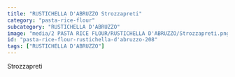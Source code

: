 ```yaml
---
title: "RUSTICHELLA D'ABRUZZO Strozzapreti"
category: "pasta-rice-flour"
subcategory: "RUSTICHELLA D'ABRUZZO"
image: "media/2 PASTA RICE FLOUR/RUSTICHELLA D'ABRUZZO/Strozzapreti.png"
id: "pasta-rice-flour-rustichella-d'abruzzo-208"
tags: ["RUSTICHELLA D'ABRUZZO"]
---
```


Strozzapreti
